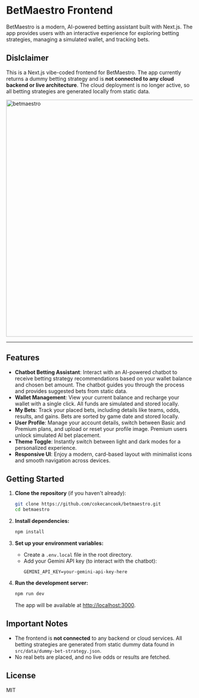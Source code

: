 
# BetMaestro Frontend

BetMaestro is a modern, AI-powered betting assistant built with Next.js. The app provides users with an interactive experience for exploring betting strategies, managing a simulated wallet, and tracking bets.

## Dislclaimer
This is a Next.js vibe-coded frontend for BetMaestro. The app currently returns a dummy betting strategy and is **not connected to any cloud backend or live architecture**. The cloud deployment is no longer active, so all betting strategies are generated locally from static data.

<img width="1137" height="639" alt="betmaestro" src="https://github.com/user-attachments/assets/aa05de71-18f4-4cb3-82e1-040d1badf1ca" />

---

## Features

- **Chatbot Betting Assistant**: Interact with an AI-powered chatbot to receive betting strategy recommendations based on your wallet balance and chosen bet amount. The chatbot guides you through the process and provides suggested bets from static data.
- **Wallet Management**: View your current balance and recharge your wallet with a single click. All funds are simulated and stored locally.
- **My Bets**: Track your placed bets, including details like teams, odds, results, and gains. Bets are sorted by game date and stored locally.
- **User Profile**: Manage your account details, switch between Basic and Premium plans, and upload or reset your profile image. Premium users unlock simulated AI bet placement.
- **Theme Toggle**: Instantly switch between light and dark modes for a personalized experience.
- **Responsive UI**: Enjoy a modern, card-based layout with minimalist icons and smooth navigation across devices.


## Getting Started

1. **Clone the repository** (if you haven't already):
   ```sh
   git clone https://github.com/cokecancook/betmaestro.git
   cd betmaestro
   ```

2. **Install dependencies:**
   ```sh
   npm install
   ```

3. **Set up your environment variables:**
   - Create a `.env.local` file in the root directory.
   - Add your Gemini API key (to interact with the chatbot):
     ```env
     GEMINI_API_KEY=your-gemini-api-key-here
     ```

4. **Run the development server:**
   ```sh
   npm run dev
   ```
   The app will be available at [http://localhost:3000](http://localhost:3000).

## Important Notes

- The frontend is **not connected** to any backend or cloud services. All betting strategies are generated from static dummy data found in `src/data/dummy-bet-strategy.json`.
- No real bets are placed, and no live odds or results are fetched.

## License

MIT
